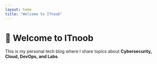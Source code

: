 ```yaml
---
layout: home
title: "Welcome to ITnoob"
---
```


# 👋 Welcome to ITnoob
This is my personal tech blog where I share topics about **Cybersecurity, Cloud, DevOps, and Labs**.
